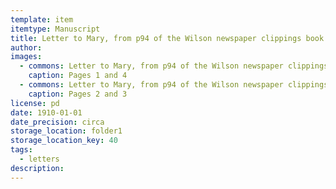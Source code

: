 ```yaml
---
template: item
itemtype: Manuscript
title: Letter to Mary, from p94 of the Wilson newspaper clippings book
author: 
images:
  - commons: Letter to Mary, from p94 of the Wilson newspaper clippings book 02.png
    caption: Pages 1 and 4
  - commons: Letter to Mary, from p94 of the Wilson newspaper clippings book 01.png
    caption: Pages 2 and 3
license: pd
date: 1910-01-01
date_precision: circa
storage_location: folder1
storage_location_key: 40
tags:
  - letters
description: 
---
```

